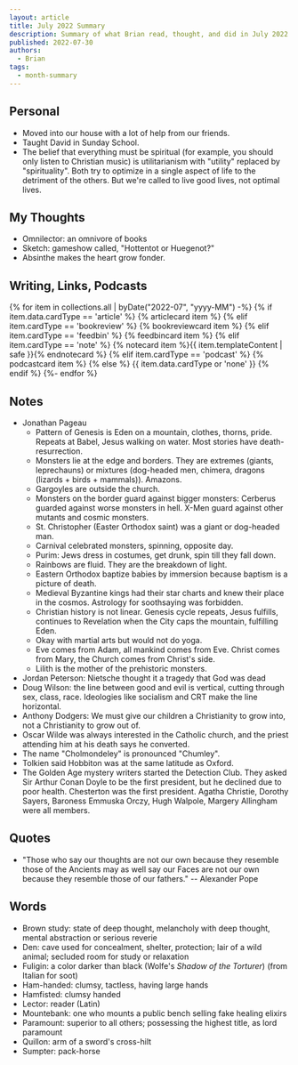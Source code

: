```yaml
---
layout: article
title: July 2022 Summary
description: Summary of what Brian read, thought, and did in July 2022
published: 2022-07-30
authors:
  - Brian
tags:
  - month-summary
---
```


## Personal
- Moved into our house with a lot of help from our friends.
- Taught David in Sunday School.
- The belief that everything must be spiritual (for example, you should only listen to Christian music) is utilitarianism with "utility" replaced by "spirituality". Both try to optimize in a single aspect of life to the detriment of the others. But we're called to live good lives, not optimal lives.

## My Thoughts
- Omnilector: an omnivore of books
- Sketch: gameshow called, "Hottentot or Huegenot?"
- Absinthe makes the heart grow fonder.

## Writing, Links, Podcasts

<div class="stack cards">
{% for item in collections.all | byDate("2022-07", "yyyy-MM") -%}
  {% if item.data.cardType == 'article' %}
  {% articlecard item %}
  {% elif item.cardType == 'bookreview' %}
  {% bookreviewcard item %}
  {% elif item.cardType == 'feedbin' %}
  {% feedbincard item %}
  {% elif item.cardType == 'note' %}
  {% notecard item %}{{ item.templateContent | safe }}{% endnotecard %}
  {% elif item.cardType == 'podcast' %}
  {% podcastcard item %}
  {% else %}
  {{ item.data.cardType or 'none' }}
  {% endif %}
{%- endfor %}
</div>

## Notes
- Jonathan Pageau
  - Pattern of Genesis is Eden on a mountain, clothes, thorns, pride. Repeats at Babel, Jesus walking on water. Most stories have death-resurrection.
  - Monsters lie at the edge and borders. They are extremes (giants, leprechauns) or mixtures (dog-headed men, chimera, dragons (lizards + birds + mammals)). Amazons.
  - Gargoyles are outside the church.
  - Monsters on the border guard against bigger monsters: Cerberus guarded against worse monsters in hell. X-Men guard against other mutants and cosmic monsters.
  - St. Christopher (Easter Orthodox saint) was a giant or dog-headed man.
  - Carnival celebrated monsters, spinning, opposite day. 
  - Purim: Jews dress in costumes, get drunk, spin till they fall down.
  - Rainbows are fluid. They are the breakdown of light.
  - Eastern Orthodox baptize babies by immersion because baptism is a picture of death.
  - Medieval Byzantine kings had their star charts and knew their place in the cosmos. Astrology for soothsaying was forbidden.
  - Christian history is not linear. Genesis cycle repeats, Jesus fulfills, continues to Revelation when the City caps the mountain, fulfilling Eden.
  - Okay with martial arts but would not do yoga.
  - Eve comes from Adam, all mankind comes from Eve. Christ comes from Mary, the Church comes from Christ's side.
  - Lilith is the mother of the prehistoric monsters.
- Jordan Peterson: Nietsche thought it a tragedy that God was dead
- Doug Wilson: the line between good and evil is vertical, cutting through sex, class, race. Ideologies like socialism and CRT make the line horizontal.
- Anthony Dodgers: We must give our children a Christianity to grow into, not a Christianity to grow out of.
- Oscar Wilde was always interested in the Catholic church, and the priest attending him at his death says he converted.
- The name "Cholmondeley" is pronounced "Chumley".
- Tolkien said Hobbiton was at the same latitude as Oxford.
- The Golden Age mystery writers started the Detection Club. They asked Sir Arthur Conan Doyle to be the first president, but he declined due to poor health. Chesterton was the first president. Agatha Christie, Dorothy Sayers, Baroness Emmuska Orczy, Hugh Walpole, Margery Allingham were all members.

## Quotes
- "Those who say our thoughts are not our own because they resemble those of the Ancients may as well say our Faces are not our own because they resemble those of our fathers." -- Alexander Pope

## Words
- Brown study: state of deep thought, melancholy with deep thought, mental abstraction or serious reverie
- Den: cave used for concealment, shelter, protection; lair of a wild animal; secluded room for study or relaxation
- Fuligin: a color darker than black (Wolfe's *Shadow of the Torturer*) (from Italian for soot)
- Ham-handed: clumsy, tactless, having large hands
- Hamfisted: clumsy handed
- Lector: reader (Latin)
- Mountebank: one who mounts a public bench selling fake healing elixirs
- Paramount: superior to all others; possessing the highest title, as lord paramount
- Quillon: arm of a sword's cross-hilt
- Sumpter: pack-horse